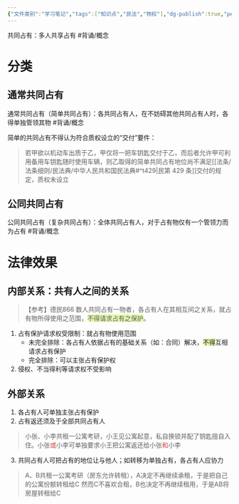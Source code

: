 ```yaml
---
{"文件类别":"学习笔记","tags":["知识点","民法","物权"],"dg-publish":true,"permalink":"/学习笔记studyup/物权法学/共同占有/","dgPassFrontmatter":true,"created":"2024-10-18T08:40:06.895+08:00","updated":"2024-10-25T12:09:19.821+08:00"}
---
```


共同占有：多人共享占有 #背诵/概念 
# 分类
## 通常共同占有
通常共同占有（简单共同占有）：各共同占有人，在不妨碍其他共同占有人时，各得单独管领其物 #背诵/概念 

简单的共同占有不得认为符合质权设立的“交付”要件：
>若甲欲以机动车出质于乙，甲仅将一把车钥匙交付于乙，而后者允许甲可利用备用车钥匙随时使用车辆，则乙取得的简单共同占有地位尚不满足[[法条/法条细则/民法典/中华人民共和国民法典#^t429\|民第 429 条]]交付的规定，质权未设立
## 公同共同占有 
公同共同占有（复杂共同占有）：全体共同占有人，对于占有物仅有一个管领力而为占有 #背诵/概念 
# 法律效果
## 内部关系：共有人之间的关系
>【参考】德民866 数人共同占有一物者，各占有人在其相互间之关系，就占有物所得使用之范围，<span style="background:rgba(205, 244, 105, 0.55)">不得请求占有之保护</span>。

1. 占有保护请求权受限制：就占有物使用范围
	- 未完全排除：各占有人依据占有的基础关系（如：合同）解决，<span style="background:rgba(205, 244, 105, 0.55)">不得</span>互相请求占有保护
	- 完全排除：可以主张占有保护权
2. 侵权、不当得利等请求权不受影响
## 外部关系
1. 各占有人可单独主张占有保护
2. 占有返还须及于全部共同占有人
>小张、小李共租一公寓考研，小王见公寓起意，私自换锁并配了钥匙擅自入住。小张<font color="#d83931">或</font>小李可单独要求小王把公寓返还给小张<font color="#d83931">和</font>小李
3. 共同占有人可把占有的地位让与他人；如转移为单独占有，各占有人应协力
>A、B共租一公寓考研（房东允许转租），A决定不再继续承租，于是把自己的公寓份额转租给C
>然而C不喜欢合租，B也决定不再继续租用，于是AB将房屋转租给C

